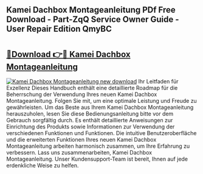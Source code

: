 ## Kamei Dachbox Montageanleitung PDf Free Download - Part-ZqQ Service Owner Guide - User Repair Edition QmyBC

# <h2><a href="http://df6dbg.blite.top/?on=Kamei+Dachbox+Montageanleitung">🔗Download 👉🔴 Kamei Dachbox Montageanleitung</a></h2>

[![Kamei Dachbox Montageanleitung new download](https://i.imgur.com/lujVjoI.png)](http://df6dbg.blite.top/?on=Kamei+Dachbox+Montageanleitung)
Ihr Leitfaden für Exzellenz Dieses Handbuch enthält eine detaillierte Roadmap für die Beherrschung der Verwendung Ihres neuen Kamei Dachbox Montageanleitung. Folgen Sie mit, um eine optimale Leistung und Freude zu gewährleisten. Um das Beste aus Ihrem Kamei Dachbox Montageanleitung herauszuholen, lesen Sie diese Bedienungsanleitung bitte vor dem Gebrauch sorgfältig durch. Es enthält detaillierte Anweisungen zur Einrichtung des Produkts sowie Informationen zur Verwendung der verschiedenen Funktionen und Funktionen. Die intuitive Benutzeroberfläche und die erweiterten Funktionen Ihres neuen Kamei Dachbox Montageanleitung arbeiten harmonisch zusammen, um Ihre Erfahrung zu verbessern. Lass uns zusammenarbeiten, Kamei Dachbox Montageanleitung. Unser Kundensupport-Team ist bereit, Ihnen auf jede erdenkliche Weise zu helfen.

